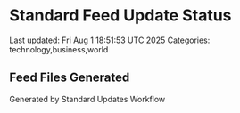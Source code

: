 # Standard Feed Update Status
Last updated: Fri Aug  1 18:51:53 UTC 2025
Categories: technology,business,world

## Feed Files Generated

Generated by Standard Updates Workflow
